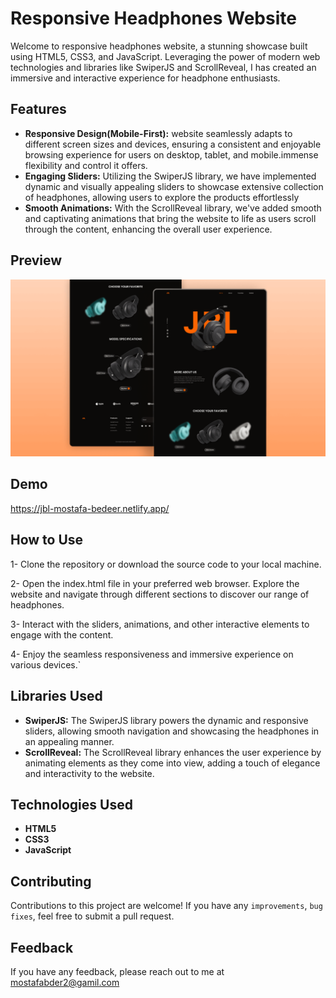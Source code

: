# Responsive Headphones Website

Welcome to responsive headphones website, a stunning showcase built using HTML5, CSS3, and JavaScript. Leveraging the power of modern web technologies and libraries like SwiperJS and ScrollReveal, I has created an immersive and interactive experience for headphone enthusiasts.

## Features

- **Responsive Design(Mobile-First):** website seamlessly adapts to different screen sizes and devices, ensuring a consistent and enjoyable browsing experience for users on desktop, tablet, and mobile.immense flexibility and control it offers.
- **Engaging Sliders:** Utilizing the SwiperJS library, we have implemented dynamic and visually appealing sliders to showcase extensive collection of headphones, allowing users to explore the products effortlessly
- **Smooth Animations:** With the ScrollReveal library, we've added smooth and captivating animations that bring the website to life as users scroll through the content, enhancing the overall user experience.
## Preview

![image-preview](https://github.com/Mostafabedeer/JBL/blob/main/preview.png)


## Demo

https://jbl-mostafa-bedeer.netlify.app/

## How to Use

1- Clone the repository or download the source code to your local machine.

2- Open the index.html file in your preferred web browser.
Explore the website and navigate through different sections to discover our range of headphones.

3- Interact with the sliders, animations, and other interactive elements to engage with the content.

4- Enjoy the seamless responsiveness and immersive experience on various devices.`

## Libraries Used

- **SwiperJS:** The SwiperJS library powers the dynamic and responsive sliders, allowing smooth navigation and showcasing the headphones in an appealing manner.
- **ScrollReveal:** The ScrollReveal library enhances the user experience by animating elements as they come into view, adding a touch of elegance and interactivity to the website.

## Technologies Used

- **HTML5**
- **CSS3**
- **JavaScript**

## Contributing

Contributions to this project are welcome! If you have any `improvements`, `bug fixes`, feel free to submit a pull request.

## Feedback

If you have any feedback, please reach out to me at mostafabder2@gamil.com

